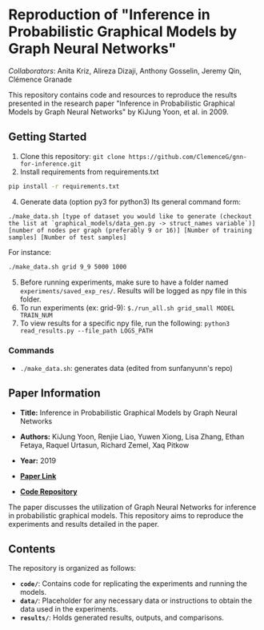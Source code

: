 # Reproduction of "Inference in Probabilistic Graphical Models by Graph Neural Networks"
*Collaborators*: Anita Kriz, Alireza Dizaji, Anthony Gosselin, Jeremy Qin, Clémence Granade

This repository contains code and resources to reproduce the results presented in the research paper "Inference in Probabilistic Graphical Models by Graph Neural Networks" by KiJung Yoon, et al. in 2009.

## Getting Started
1. Clone this repository: `git clone https://github.com/ClemenceG/gnn-for-inference.git`
2. Install requirements from requirements.txt
```bash
pip install -r requirements.txt
```
4. Generate data (option py3 for python3)
Its general command form:
```
./make_data.sh [type of dataset you would like to generate (checkout the list at `graphical_models/data_gen.py -> struct_names variable`)] [number of nodes per graph (preferably 9 or 16)] [Number of training samples] [Number of test samples]
```

For instance: 
```bash
./make_data.sh grid 9_9 5000 1000
```

5. Before running experiments, make sure to have a folder named `experiments/saved_exp_res/`. Results will be logged as npy file in this folder.
6. To run experiments (ex: grid-9): `$./run_all.sh grid_small MODEL TRAIN_NUM`
7. To view results for a specific npy file, run the following: `python3 read_results.py --file_path LOGS_PATH`

### Commands
- `./make_data.sh`: generates data (edited from sunfanyunn's repo)

## Paper Information

- **Title:** Inference in Probabilistic Graphical Models by Graph Neural Networks
- **Authors:** KiJung Yoon, Renjie Liao, Yuwen Xiong, Lisa Zhang, Ethan Fetaya, Raquel Urtasun, Richard Zemel, Xaq Pitkow
- **Year:** 2019

- **[Paper Link](https://arxiv.org/pdf/1803.07710.pdf)**
- **[Code Repository](https://github.com/fanyun-sun/pgm_graph_inference)**

The paper discusses the utilization of Graph Neural Networks for inference in probabilistic graphical models. This repository aims to reproduce the experiments and results detailed in the paper.



## Contents

The repository is organized as follows:

- **`code/`**: Contains code for replicating the experiments and running the models.
- **`data/`**: Placeholder for any necessary data or instructions to obtain the data used in the experiments.
- **`results/`**: Holds generated results, outputs, and comparisons.


